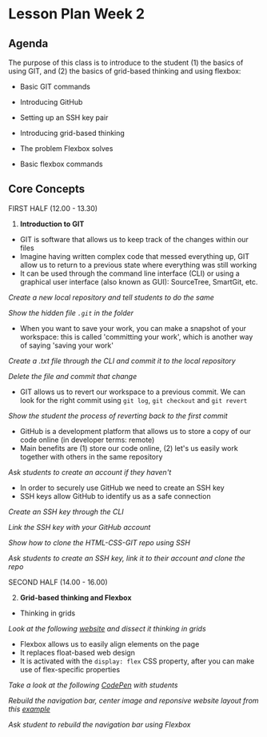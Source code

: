 # Lesson Plan Week 2

## Agenda

The purpose of this class is to introduce to the student (1) the basics of using GIT, and (2) the basics of grid-based thinking and using flexbox:

- Basic GIT commands
- Introducing GitHub
- Setting up an SSH key pair

- Introducing grid-based thinking
- The problem Flexbox solves
- Basic flexbox commands

## Core Concepts

FIRST HALF (12.00 - 13.30)

1. **Introduction to GIT**

- GIT is software that allows us to keep track of the changes within our files
- Imagine having written complex code that messed everything up, GIT allow us to return to a previous state where everything was still working
- It can be used through the command line interface (CLI) or using a graphical user interface (also known as GUI): SourceTree, SmartGit, etc.

_Create a new local repository and tell students to do the same_

_Show the hidden file `.git` in the folder_

- When you want to save your work, you can make a snapshot of your workspace: this is called 'committing your work', which is another way of saying 'saving your work'

_Create a .txt file through the CLI and commit it to the local repository_

_Delete the file and commit that change_

- GIT allows us to revert our workspace to a previous commit. We can look for the right commit using `git log`, `git checkout` and `git revert`

_Show the student the process of reverting back to the first commit_

- GitHub is a development platform that allows us to store a copy of our code online (in developer terms: remote)
- Main benefits are (1) store our code online, (2) let's us easily work together with others in the same repository

_Ask students to create an account if they haven't_

- In order to securely use GitHub we need to create an SSH key
- SSH keys allow GitHub to identify us as a safe connection

_Create an SSH key through the CLI_

_Link the SSH key with your GitHub account_

_Show how to clone the HTML-CSS-GIT repo using SSH_

_Ask students to create an SSH key, link it to their account and clone the repo_

SECOND HALF (14.00 - 16.00)

2. **Grid-based thinking and Flexbox**

- Thinking in grids

_Look at the following [website](https://htmlstream.com/preview/unify-v2.6.2/unify-main/home/home-default.html) and dissect it thinking in grids_

- Flexbox allows us to easily align elements on the page
- It replaces float-based web design
- It is activated with the `display: flex` CSS property, after you can make use of flex-specific properties

_Take a look at the following [CodePen](https://codepen.io/enxaneta/pen/adLPwv) with students_

_Rebuild the navigation bar, center image and reponsive website layout from this [example](https://github.com/ratracegrad/made-with-flexbox)_

_Ask student to rebuild the navigation bar using Flexbox_
